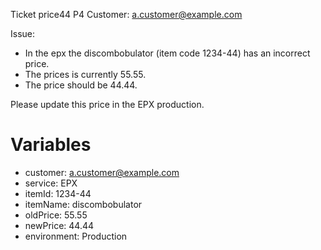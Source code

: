 Ticket price44
P4
Customer: a.customer@example.com

Issue:
* In the epx the discombobulator (item code 1234-44) has an incorrect price.
* The prices is currently 55.55.
* The price should be 44.44.

Please update this price in the EPX production.

# Variables
* customer: a.customer@example.com
* service: EPX
* itemId: 1234-44
* itemName: discombobulator
* oldPrice: 55.55
* newPrice: 44.44
* environment: Production
```
